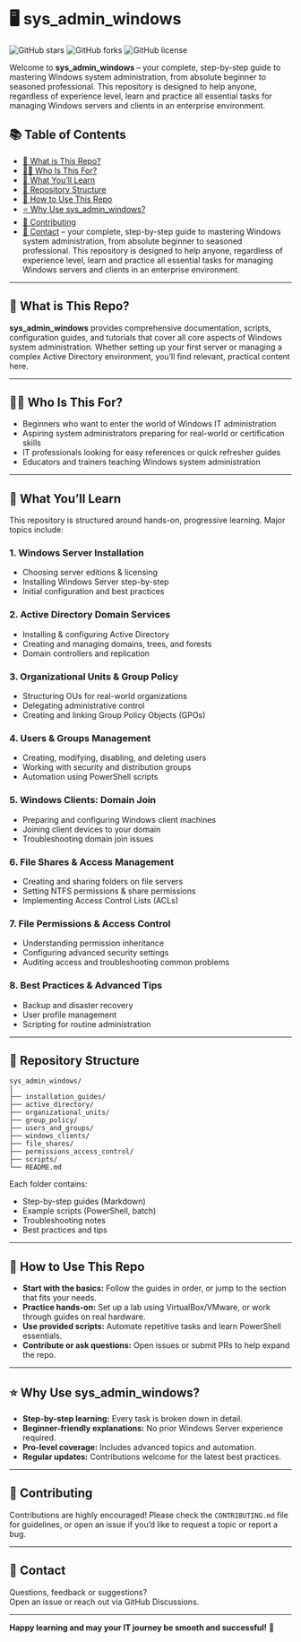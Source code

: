 # 🖥️ sys_admin_windows

![GitHub stars](https://img.shields.io/github/stars/tumwache/sys_admin_windows?style=social)
![GitHub forks](https://img.shields.io/github/forks/tumwache/sys_admin_windows?style=social)
![GitHub license](https://img.shields.io/github/license/tumwache/sys_admin_windows)

Welcome to **sys_admin_windows** – your complete, step-by-step guide to mastering Windows system administration, from absolute beginner to seasoned professional. This repository is designed to help anyone, regardless of experience level, learn and practice all essential tasks for managing Windows servers and clients in an enterprise environment.

## 📚 Table of Contents

- [🚀 What is This Repo?](#-what-is-this-repo)
- [👩‍💻 Who Is This For?](#-who-is-this-for)
- [🧭 What You’ll Learn](#-what-youll-learn)
- [📁 Repository Structure](#-repository-structure)
- [📝 How to Use This Repo](#-how-to-use-this-repo)
- [⭐️ Why Use sys_admin_windows?](#️-why-use-sys_admin_windows)
- [🤝 Contributing](#-contributing)
- [📢 Contact](#-contact) – your complete, step-by-step guide to mastering Windows system administration, from absolute beginner to seasoned professional. This repository is designed to help anyone, regardless of experience level, learn and practice all essential tasks for managing Windows servers and clients in an enterprise environment.

---

## 🚀 What is This Repo?

**sys_admin_windows** provides comprehensive documentation, scripts, configuration guides, and tutorials that cover all core aspects of Windows system administration. Whether setting up your first server or managing a complex Active Directory environment, you’ll find relevant, practical content here.

---

## 👩‍💻 Who Is This For?

- Beginners who want to enter the world of Windows IT administration  
- Aspiring system administrators preparing for real-world or certification skills  
- IT professionals looking for easy references or quick refresher guides  
- Educators and trainers teaching Windows system administration  

---

## 🧭 What You’ll Learn

This repository is structured around hands-on, progressive learning. Major topics include:

### 1. Windows Server Installation
- Choosing server editions & licensing  
- Installing Windows Server step-by-step  
- Initial configuration and best practices  

### 2. Active Directory Domain Services
- Installing & configuring Active Directory  
- Creating and managing domains, trees, and forests  
- Domain controllers and replication  

### 3. Organizational Units & Group Policy
- Structuring OUs for real-world organizations  
- Delegating administrative control  
- Creating and linking Group Policy Objects (GPOs)  

### 4. Users & Groups Management
- Creating, modifying, disabling, and deleting users  
- Working with security and distribution groups  
- Automation using PowerShell scripts  

### 5. Windows Clients: Domain Join
- Preparing and configuring Windows client machines  
- Joining client devices to your domain  
- Troubleshooting domain join issues  

### 6. File Shares & Access Management
- Creating and sharing folders on file servers  
- Setting NTFS permissions & share permissions  
- Implementing Access Control Lists (ACLs)  

### 7. File Permissions & Access Control
- Understanding permission inheritance  
- Configuring advanced security settings  
- Auditing access and troubleshooting common problems  

### 8. Best Practices & Advanced Tips
- Backup and disaster recovery  
- User profile management  
- Scripting for routine administration  

---

## 📁 Repository Structure

```
sys_admin_windows/
│
├── installation_guides/
├── active_directory/
├── organizational_units/
├── group_policy/
├── users_and_groups/
├── windows_clients/
├── file_shares/
├── permissions_access_control/
├── scripts/
└── README.md
```

Each folder contains:
- Step-by-step guides (Markdown)  
- Example scripts (PowerShell, batch)  
- Troubleshooting notes  
- Best practices and tips  

---

## 📝 How to Use This Repo

- **Start with the basics:** Follow the guides in order, or jump to the section that fits your needs.  
- **Practice hands-on:** Set up a lab using VirtualBox/VMware, or work through guides on real hardware.  
- **Use provided scripts:** Automate repetitive tasks and learn PowerShell essentials.  
- **Contribute or ask questions:** Open issues or submit PRs to help expand the repo.  

---

## ⭐️ Why Use sys_admin_windows?

- **Step-by-step learning:** Every task is broken down in detail.  
- **Beginner-friendly explanations:** No prior Windows Server experience required.  
- **Pro-level coverage:** Includes advanced topics and automation.  
- **Regular updates:** Contributions welcome for the latest best practices.  

---

## 🤝 Contributing

Contributions are highly encouraged! Please check the `CONTRIBUTING.md` file for guidelines, or open an issue if you’d like to request a topic or report a bug.

---

## 📢 Contact

Questions, feedback or suggestions?  
Open an issue or reach out via GitHub Discussions.

---

**Happy learning and may your IT journey be smooth and successful!** 🚀
